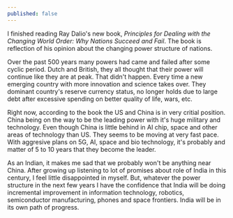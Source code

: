 ```yaml
---
published: false
---
```

I finished reading Ray Dalio's new book, _Principles for Dealing with the Changing World Order: Why Nations Succeed and Fail_. The book is reflection of his opinion about the changing power structure of nations. 

Over the past 500 years many powers had came and failed after some cyclic period. Dutch and British, they all thought that their power will continue like they are at peak. That didn't happen. Every time a new emerging country with more innovation and science takes over. They dominant country's reserve currency status, no longer holds due to large debt after excessive spending on better quality of life, wars, etc.

Right now, according to the book the US and China is in very critial position. China being on the way to be the leading power with it's huge military and technology. Even though China is little behind in AI chip, space and other areas of technology than US. They seems to be moving at very fast pace. With aggresive plans on 5G, AI, space and bio technology, it's probably and matter of 5 to 10 years that they become the leader.

As an Indian, it makes me sad that we probably won't be anything near China. After growing up listening to lot of promises about role of India in this century, I feel little disappointed in myself. But, whatever the power structure in the next few years I have the confidence that India will be doing incremental improvement in information technology, robotics, semiconductor manufacturing, phones and space frontiers. India will be in its own path of progress.
